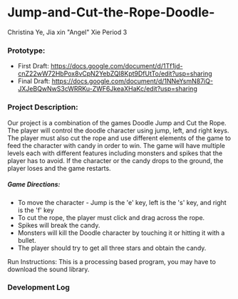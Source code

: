 # Jump-and-Cut-the-Rope-Doodle-
Christina Ye, Jia xin "Angel" Xie     Period 3

### Prototype:

* First Draft: https://docs.google.com/document/d/1Tf1jd-cnZ22wW72HbPox8vCpN2YebZQI8Kpt9DfUtTo/edit?usp=sharing
* Final Draft: https://docs.google.com/document/d/1NNeYsmN87iQ-JXJeBQwNwS3cWRRKu-ZWF6JkeaXHaKc/edit?usp=sharing

### Project Description:
Our project is a combination of the games Doodle Jump and Cut the Rope. The player will control the doodle character using jump, left, and right keys. The player must also cut the rope and use different elements of the game to feed the character with candy in order to win. The game will have multiple levels each with different features including monsters and spikes that the player has to avoid. If the character or the candy drops to the ground, the player loses and the game restarts. 

##### Game Directions:

* To move the character - Jump is the 'e' key, left is the 's' key, and right is the 'f' key
* To cut the rope, the player must click and drag across the rope.
* Spikes will break the candy.
* Monsters will kill the Doodle character by touching it or hitting it with a bullet.
* The player should try to get all three stars and obtain the candy.

Run Instructions: This is a processing based program, you may have to download the sound library. 

### Development Log

